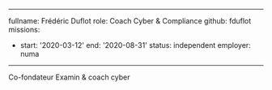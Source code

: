 -----
fullname: Frédéric Duflot
role: Coach Cyber & Compliance
github: fduflot
missions:
  - start: '2020-03-12'
    end: '2020-08-31'
    status: independent
    employer: numa
---

Co-fondateur Examin & coach cyber
